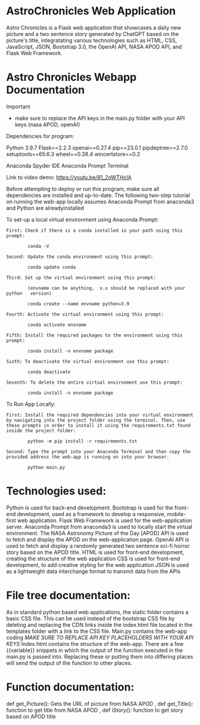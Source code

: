 # AstroChronicles Web Application

Astro Chronicles is a Flask web application that showcases a daily new picture 
and a two sentence story generated by ChatGPT based on the picture's title, 
integratating various technologies such as HTML, CSS, JavaScript, 
JSON, Bootstrap 3.0, the OpenAI API, NASA APOD API, and Flask Web Framework. 

# Astro Chronicles Webapp Documentation

Important
* make sure to replace the API keys in the main.py folder with your API keys (nasa APOD, openAI)

Dependencies for program:

Python 3.9.7
Flask==2.2.3
openai==0.27.4
pip==23.0.1
pipdeptree==2.7.0
setuptools==65.6.3
wheel==0.38.4
wincertstore==0.2
 
Anaconda Spyder IDE
Anaconda Prompt Terminal

Link to video demo: https://youtu.be/81_2oWTHclA

Before attempting to deploy or run this program, make sure all dependencies are installed and up-to-date.  The following two-step tutorial on running the web-app locally assumes Anaconda Prompt from anaconda3 and Python are alreadyinstalled 

To set-up a local virtual environment using Anaconda Prompt:

	First: Check if there is a conda installed in your path using this prompt:

			conda -V
		
	Second: Update the conda environment using this prompt:

			conda update conda

	Third: Set up the virtual environment using this prompt: 

			(envname can be anything,  x.x should be replaced with your python   version)

			conda create --name envname python=3.9

	Fourth: Activate the virtual environment using this prompt:

			conda activate envname
	
	Fifth: Install the required packages to the environment using this prompt:

			conda install -n envname package

	Sixth: To deactivate the virtual environment use this prompt:

			conda deactivate

	Seventh: To delete the entire virtual environment use this prompt:

			conda install -n envname package

To Run App Locally:

	First: Install the required dependencies into your virtual environment by navigating into the project folder using the terminal. Then, use these prompts in order to install it using the requirements.txt found inside the project folder:

			python -m pip install -r requirements.txt

	Second: Type the prompt into your Anaconda Terminal and then copy the provided address the web-app is running on into your browser.

			python main.py

# Technologies used:

Python is used for back-end development.
Bootstrap is used for the front-end development, used as a framework to develop a responsive, mobile-first web application.
Flask Web Framework is used for the web-application server.
Anaconda Prompt from anaconda3 is used to locally start the virtual environment.
The NASA Astronomy Picture of the Day [APOD] API is used to fetch and display the APOD on the web-application page.
OpenAI API is used to fetch and display a randomly generated two sentence sci-fi horror story based on the APOD title. 
HTML is used for front-end development, creating the structure of the web application
CSS is used for front-end development, to add creative styling for the web application
JSON is used as a lightweight data interchange format to transmit data from the APIs

# File tree documentation:
 
As in standard python based web applications, the static folder contains a basic CSS file. This can be used instead of the bootstrap CSS file by deleting and replacing the CDN links inside the index.html file located in the templates folder with a link to the CSS file.
Main.py contains the web-app coding *MAKE SURE TO REPLACE API KEY PLACEHOLDERS WITH YOUR API KEYS*
Index.html contains the structure of the web-app. There are a few {{variable}} snippets in which the output of the function executed in the main.py is passed into. Replacing these or putting them into differing places will send the output of the function to other places.


# Function documentation:

def get_Picture(): Gets the URL of picture from NASA APOD
, def get_Title(): function to get title from NASA APOD
, def iStory(): function to get story based on APOD title